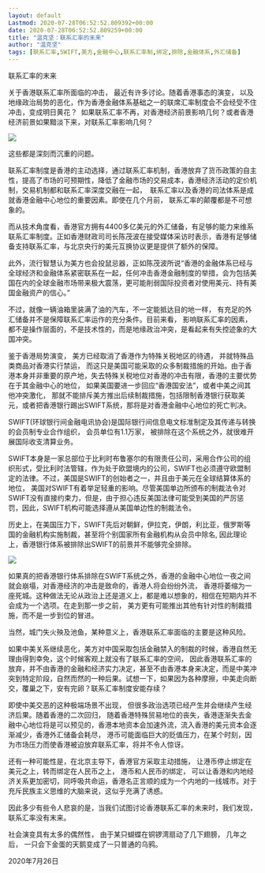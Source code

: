 ```yaml
---
layout: default
Lastmod: 2020-07-28T06:52:52.809392+00:00
date: 2020-07-28T06:52:52.809259+00:00
title: "温克坚：联系汇率的末来"
author: "温克坚"
tags: [联系汇率,SWIFT,美方,金融中心,联系汇率制,绑定,排除,金融体系,外汇储备]
---
```


联系汇率的末来

关于香港联系汇率所面临的冲击， 最近有许多讨论。随着香港事态的演变， 以及地缘政治局势的恶化，作为香港金融体系基础之一的联席汇率制度会不会经受不住冲击，变成明日黄花？  如果联系汇率不再，对香港经济前景影响几何？或者香港经济前景如果黯淡下来，对联系汇率影响几何？

![](https://images.weserv.nl/?url=https%3A//mmbiz.qpic.cn/mmbiz_jpg/8IbqzgFnjI2ib0ttGicSroPuia65oe9uaUfnWMw8NWRr2zZL69NFmFFCpeGOrHY8ibvpicnkHlIOLZ4icYibadHLzgX6g/640%3Fwx_fmt%3Djpeg)

这些都是深刻而沉重的问题。

联系汇率制度是香港的主动选择，通过联系汇率机制，香港放弃了货币政策的自主性，提高了市场的可预期性，降低了金融市场的交易成本，香港经济活动的定价机制，交易机制都和联系汇率深度交融在一起，  联系汇率以及香港的司法体系是成就香港金融中心地位的重要因素。即使在几个月前， 联系汇率的颠覆都是不可想象的。

而从技术角度看，香港官方拥有4400多亿美元的外汇储备，有足够的能力来维系联系汇率制度。正如香港财政司司长陈茂波在接受媒体采访时表示，香港有足够储备支持联系汇率，与北京央行的美元互换协议更是提供了额外的保障。 

此外，流行智慧认为美方也会投鼠忌器，正如陈茂波所说“香港的金融体系已经与全球经济和金融体系紧密联系在一起，任何冲击香港金融制度的举措，会为包括美国在内的全球金融市场带来极大震荡，更可能削弱国际投资者对使用美元、持有美国金融资产的信心。”

不过，就像一辆油箱里装满了油的汽车，不一定能抵达目的地一样， 有充足的外汇储备并不是保障联系汇率运作的充分条件。目前来看， 影响联系汇率的因素，都不是操作层面的，不是技术性的，而是地缘政治冲突，是看起来有失控迹象的大国冲突。

鉴于香港局势演变， 美方已经取消了香港作为特殊关税地区的待遇， 并就特殊品类商品对香港实行禁运， 而这只是美国可能采取的众多制裁措施的开始。由于香港本身并非重要的原产地，失去特殊关税地位对香港的冲击有限，香港的主要优势在于其金融中心的地位， 如果美国要进一步回应“香港国安法”，或者中美之间其他冲突激化， 那就不能排斥美方推出后续制裁措施，包括限制香港银行获取美元，或者把香港银行踢出SWIFT系统，那将是对香港金融中心地位的死亡判决。 

SWIFT(环球银行间金融电讯协会)是国际银行间信息电文标准制定及其传递与转换的会员制专业合作组织， 会员单位有1.1万家， 被排除在这个系统之外，就很难开展国际收支清算业务。  

SWIFT本身是一家总部位于比利时布鲁塞尔的有限责任公司，采用合作公司的组织形式，受比利时法管辖，作为处于欧盟境内的公司，SWIFT也必须遵守欧盟制定的法律。不过，美国是SWIFT的创始者之一，并且由于美元在全球结算体系的地位， 美国对SWIFT有着举足轻重的影响。尽管美国单边所颁布的制裁法令对SWIFT没有直接约束力，但是，由于担心违反美国法律可能受到美国的严厉惩罚，因此，SWIFT机构可能选择遵从美国单边性的制裁法令。

历史上，在美国压力下，SWIFT先后对朝鲜，伊拉克，伊朗，利比亚，俄罗斯等国的金融机构实施制裁，甚至将个别国家所有金融机构从会员中除名, 因此理论上，香港银行体系被排除出SWIFT的前景并不能够完全排除。 

![](https://images.weserv.nl/?url=https%3A//mmbiz.qpic.cn/mmbiz_jpg/8IbqzgFnjI2ib0ttGicSroPuia65oe9uaUfUXU3nAsiafmJAAVGIjZrZy7wW15SV2DasyBiaIYsfmKetWocmUsFH3GA/640%3Fwx_fmt%3Djpeg)

如果真的把香港银行体系排除在SWIFT系统之外，香港的金融中心地位一夜之间就会崩塌，对香港经济的冲击是致命的，香港人将会纷纷外流， 香港将萎缩为一座死城。这种做法无论从政治上还是道义上，都是难以想象的，相信在短期内并不会成为一个选项。在走到那一步之前， 美方更有可能推出其他有针对性的制裁措施，而不是一步到位的冒进。  

当然，城门失火殃及池鱼，某种意义上，香港联系汇率面临的主要是这种风险。

如果中美关系继续恶化，美方对中国采取包括金融禁入的制裁的时候，香港自然无理由得到幸免，这个时候客观上就没有了联系汇率的空间， 因此香港联系汇率的放弃，并不由香港的金融和经济实力决定，甚至不由香港本身来决定，而是中美冲突到特定阶段，自然而然的一种后果。试想一下，如果因为各种摩擦，中美走向断交，覆巢之下，安有完卵？联系汇率制度安能存续？

即使中美交恶的这种极端场景不出现， 但很多政治选项已经产生并会继续产生经济后果。随着香港的二次回归， 随着香港特殊贸易地位的丧失，香港逐渐失去金融中心地位将是可以预见的，香港本地资本会加速外流，流入香港的美元资本会逐渐减少，香港外汇储备会耗尽， 港币可能面临巨大的贬值压力，在某个时刻，因为市场压力而使香港被迫放弃联系汇率，将并不令人惊讶。

还有一种可能性是，在北京主导下，香港官方采取主动措施， 让港币停止绑定在美元之上，转而绑定在人民币之上， 港币和人民币的绑定， 可以让香港和内地经济关系更加密切，同呼吸共命运，香港名正言顺的成为一个内地的一线城市。对于充斥民族主义思维的大脑来说，这似乎充满了诱惑。 

因此多少有些令人悲哀的是，当我们试图讨论香港联系汇率的未来时，我们发现， 联系汇率没有末来。

社会演变具有太多的偶然性， 由于某只蝴蝶在铜锣湾扇动了几下翅膀， 几年之后， 一只会下金蛋的天鹅变成了一只普通的乌鸦。

2020年7月26日

